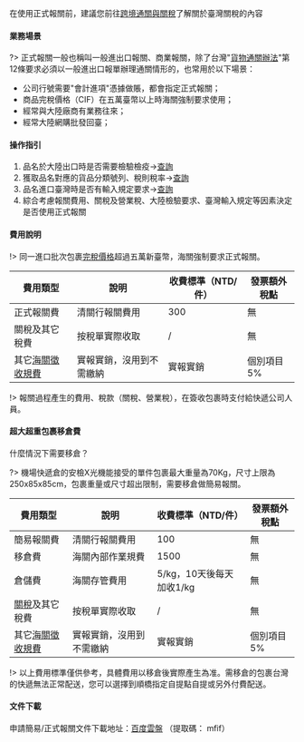 在使用正式報關前，建議您前往[跨境通關與關稅](/tax.md)了解關於臺灣關稅的內容

#### 業務場景
?> 正式報關一般也稱叫一般進出口報關、商業報關，除了台灣"[貨物通關辦法](https://law.moj.gov.tw/LawClass/LawAll.aspx?pcode=G0350064)"第12條要求必須以一般進出口報單辦理通關情形的，也常用於以下場景：

- 公司行號需要"會計進項"憑據做賬，都會指定正式報關；
- 商品完稅價格（CIF）在五萬臺幣以上時海關強制要求使用；
- 經常與大陸廠商有業務往來；
- 經常大陸網購批發回臺；

#### 操作指引
1. 品名於大陸出口時是否需要檢驗檢疫->[查詢](/aqsiq.md)
2. 獲取品名對應的貨品分類號列、稅則稅率->[查詢](/tariff.md)
3. 品名進口臺灣時是否有輸入規定要求->[查詢](/entry.md)
4. 綜合考慮報關費用、關稅及營業稅、大陸檢驗要求、臺灣輸入規定等因素決定是否使用正式報關

#### 費用說明
!> 同一進口批次包裹[完稅價格](/tax.md)超過五萬新臺幣，海關強制要求正式報關。

| 費用類型     | 說明           | 收費標準（NTD/件） | 發票額外稅點 |
|----------|--------------|-------------|--------|
| 正式報關費      | 清關行報關費用      | 300         | 無      |
| 關稅及其它稅費  | 按稅單實際收取      | /           | 無      |
| 其它[海關徵收規費](https://pan.baidu.com/s/12ypiEOPc0WqEngD-D5bD6w) | 實報實銷，沒用到不需繳納 | 實報實銷           | 個別項目5%     |

!> 報關過程產生的費用、稅款（關稅、營業稅），在簽收包裹時支付給快遞公司人員。


#### 超大超重包裹移倉費

什麼情況下需要移倉？

?> 機場快遞倉的安檢X光機能接受的單件包裹最大重量為70Kg，尺寸上限為250x85x85cm，包裹重量或尺寸超出限制，需要移倉做簡易報關。

| 費用類型     | 說明           | 收費標準（NTD/件）       | 發票額外稅點 |
|----------|--------------|-------------------|--------|
| 簡易報關費      | 清關行報關費用      | 100               | 無      |
| 移倉費      | 海關內部作業規費     | 1500              | 無      |
| 倉儲費      | 海關存管費用       | 5/kg，10天後每天加收1/kg | 無      |
| [關稅](/tariff.md)及其它稅費  | 按稅單實際收取      | /                 | 無      |
| 其它[海關徵收規費](https://pan.baidu.com/s/12ypiEOPc0WqEngD-D5bD6w) | 實報實銷，沒用到不需繳納 |實報實銷                 | 個別項目5%  |

!> 以上費用標準僅供參考，具體費用以移倉後實際產生為准。需移倉的包裹台灣的快遞無法正常配送，您可以選擇到順橋指定自提點自提或另外付費配送。

#### 文件下載
申請簡易/正式報關文件下載地址：[百度雲盤](https://pan.baidu.com/s/1aIW6i6-6Wg0twetb2WB5LQ) （提取碼： mfif）
